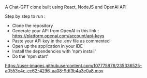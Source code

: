A Chat-GPT clone built using React, NodeJS and OpenAI API


Step by step to run : 

- Clone the repository 
- Generate your API from OpenAI in this link : https://platform.openai.com/account/api-keys
- Paste your API key in the .env file as commented
- Open up the application in your IDE 
- Install the dependencies with 'npm install' 
- Do the 'npm start' 


https://user-images.githubusercontent.com/107775878/235336525-a0553c4c-ec62-4296-aa08-9df3b4a3e0a8.mov

